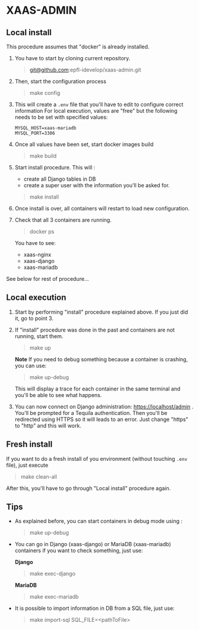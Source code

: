 # XAAS-ADMIN

## Local install

This procedure assumes that "docker" is already installed.

1. You have to start by cloning current repository.
    > git@github.com:epfl-idevelop/xaas-admin.git

1. Then, start the configuration process
    > make config
    
1. This will create a `.env` file that you'll have to edit to configure correct information
For local execution, values are "free" but the following needs to be set with specified values:
    ```
    MYSQL_HOST=xaas-mariadb
    MYSQL_PORT=3306
    ```
     
1. Once all values have been set, start docker images build
    > make build
    
1. Start install procedure. This will :
    * create all Django tables in DB
    * create a super user with the information you'll be asked for.
    > make install
    
1. Once install is over, all containers will restart to load new configuration.

1. Check that all 3 containers are running.
    > docker ps
    
    You have to see:
    * xaas-nginx
    * xaas-django
    * xaas-mariadb 

See below for rest of procedure...


## Local execution

1. Start by performing "install" procedure explained above. If you just did it, go to point 3.

1. If "install" procedure was done in the past and containers are not running, start them.
    > make up
    
    **Note** If you need to debug something because a container is crashing, you can use:
    > make up-debug
    
    This will display a trace for each container in the same terminal and you'll be able to see what happens.

1. You can now connect on Django administration: <https://localhost/admin> .
    You'll be prompted for a Tequila authentication. Then you'll be redirected using 
    HTTPS so it will leads to an error. Just change "https" to "http" and this will work.
 
    
## Fresh install

If you want to do a fresh install of you environment (without touching `.env` file), just execute
> make clean-all

After this, you'll have to go through "Local install" procedure again.


## Tips
* As explained before, you can start containers in debug mode using :
    > make up-debug

* You can go in Django (xaas-django) or MariaDB (xaas-mariadb) containers if you want to check something, just use:
    
    **Django**
    > make exec-django
    
    **MariaDB**
    > make exec-mariadb

* It is possible to import information in DB from a SQL file, just use:
    > make import-sql SQL_FILE=&lt;pathToFile&gt;